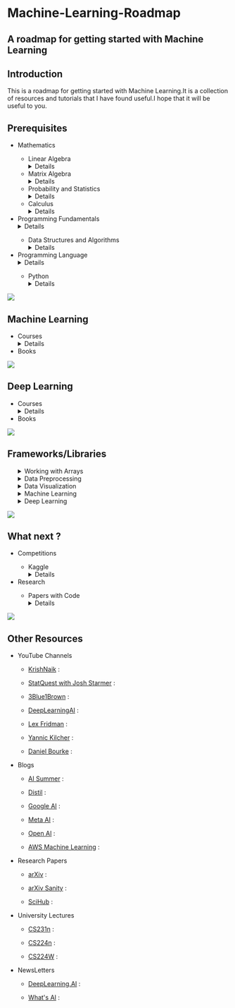 <h1>Machine-Learning-Roadmap</h1>
<h2>A roadmap for getting started with Machine Learning</h2>

<div>
    <h2>Introduction</h2>
    <p>
        This is a roadmap for getting started with Machine Learning.It is a collection of resources and tutorials that I have found useful.I hope that it will be useful to you.
    </p>
</div>

<div>
    <h2>Prerequisites</h2>
    <ul>
        <li>Mathematics</li>
        <ul>
            <li>Linear Algebra</li>
            <details>
                <summary>Details</summary>
            </details>
            <li>Matrix Algebra</li>
            <details>
                <summary>Details</summary>
            </details>
            <li>Probability and Statistics</li>
            <details>
                <summary>Details</summary>
            </details>
            <li>Calculus</li>
            <details>
                <summary>Details</summary>
            </details>
        </ul>
        <li>Programming Fundamentals</li>
        <details>
                <summary>Details</summary>
        </details>
        <ul>
            <li>Data Structures and Algorithms</li>
            <details>
                <summary>Details</summary>
            </details>
        </ul>
        <li>Programming Language</li>
        <details>
                <summary>Details</summary>
        </details>
        <ul>
            <li>Python</li>
            <details>
                <summary>Details</summary>
            </details>
        </ul>
    </ul>
</div>
<img src="https://progress-bar.dev/20">
<div>
    <h2>Machine Learning</h2>
    <ul>
        <li>Courses</li>
        <details>
          <summary>Details</summary>
        </details>
        <li>Books</li>
    </ul>
</div>
<img src="https://progress-bar.dev/40">
<div>
    <h2>Deep Learning</h2>
    <ul>
        <li>Courses</li>
        <details>
          <summary>Details</summary>
        </details>
        <li>Books</li>
    </ul>
</div>
<img src="https://progress-bar.dev/60">
<div>
  <h2>Frameworks/Libraries</h2>
  <ul>
    <details>
        <summary>Working with Arrays</summary>
    <ul>
      <li>NumPy</li>
      <details>
          <summary>Details</summary>
      </details>
    </ul>
    </details>
    <details>
        <summary>Data Preprocessing</summary>
    <ul>
      <li>Tabular data</li>
    <ul>
      <li>Pandas</li>
      <details>
          <summary>Details</summary>
      </details>
    </ul>
    <li>Image data</li>
    <ul>
      <li>OpenCV</li>
      <details>
          <summary>Details</summary>
      </details>
      <li>Pillow</li>
      <details>
          <summary>Details</summary>
      </details>
    </ul>
      <li>Text data</li>
    <ul>
      <li>NLTK</li>
      <details>
          <summary>Details</summary>
      </details>
      <li>SpaCy</li>
      <details>
          <summary>Details</summary>
      </details>
    </ul>
    </ul>
        </details>
    <details>
        <summary>Data Visualization</summary>
    <ul>
      <li>Matplotlib</li>
      <details>
          <summary>Details</summary>
      </details>
      <li>Seaborn</li>
      <details>
          <summary>Details</summary>
      </details>
    </ul>
        </details>
    <details>
        <summary>Machine Learning</summary>
    <ul>
      <li>Scikit-Learn</li>
      <details>
          <summary>Details</summary>
      </details>
    </ul>
        </details>
    <details>
        <summary>Deep Learning</summary>
    <ul>
        <li>FastAI</li>
        <details>
          <summary>Details</summary>
        </details>
        <li>PyTorch</li>
        <details>
          <summary>Details</summary>
        </details>
        <li>TensorFlow</li>
        <details>
          <summary>Details</summary>
        </details>
    </ul>
        </details>
</div>
<img src="https://progress-bar.dev/80">
<div>
    <h2>What next ?</h2>
    <ul>
        <li>Competitions</li>
        <ul>
            <li>Kaggle</li>
            <details>
                <summary>Details</summary>
            </details>
        </ul>
        <li>Research</li>
        <ul>
            <li>Papers with Code</li>
            <details>
                <summary>Details</summary>
            </details>
        </ul>
    </ul>
</div>
<img src="https://progress-bar.dev/95">
<div>
    <h2>Other Resources</h2>
    <ul>
        <li>YouTube Channels</li>
        <ul>
            <li><p><a href = "https://www.youtube.com/user/krishnaik06">KrishNaik</a> : </p></li>
            <li><p><a href = "https://www.youtube.com/c/joshstarmer">StatQuest with Josh Starmer</a> : </p></li>
            <li><p><a href = "https://www.youtube.com/c/3blue1brown">3Blue1Brown</a> : </p></li>
            <li><p><a href = "https://www.youtube.com/c/Deeplearningai">DeepLearningAI</a> : </p></li>
            <li><p><a href = "https://www.youtube.com/c/lexfridman">Lex Fridman</a> : </p></li>
            <li><p><a href = "https://www.youtube.com/c/YannicKilcher">Yannic Kilcher</a> : </p></li>
            <li><p><a href = "https://www.youtube.com/channel/UCr8O8l5cCX85Oem1d18EezQ">Daniel Bourke</a> : </p></li>
        </ul>
        <li>Blogs</li>
        <ul>
            <li><p><a href = "https://theaisummer.com/">AI Summer</a> : </p></li>
            <li><p><a href = "https://distill.pub/">Distil</a> : </p></li>
            <li><p><a href = "https://ai.googleblog.com/">Google AI</a> : </p></li>
            <li><p><a href = "https://ai.facebook.com/blog/">Meta AI</a> : </p></li>
            <li><p><a href = "https://openai.com/blog/">Open AI</a> : </p></li>
            <li><p><a href = "https://aws.amazon.com/blogs/machine-learning/">AWS Machine Learning</a> : </p></li>
        </ul>
        <li>Research Papers</li>
        <ul>
            <li><p><a href = "https://arxiv.org/">arXiv</a> : </p></li>
            <li><p><a href = "http://www.arxiv-sanity.com/">arXiv Sanity</a> : </p></li>
            <li><p><a href = "https://sci-hub.se/">SciHub</a> : </p></li>
        </ul>
        <li>University Lectures</li>
        <ul>
            <li><p><a href = "http://cs231n.stanford.edu/schedule.html">CS231n</a> : </p></li>
            <li><p><a href = "https://web.stanford.edu/class/archive/cs/cs224n/cs224n.1194/">CS224n</a> : </p></li>
            <li><p><a href = "http://web.stanford.edu/class/cs224w/index.html">CS224W</a> : </p></li>
        </ul>
        <li>NewsLetters</li>
        <ul>
            <li><p><a href = "https://read.deeplearning.ai/the-batch/">DeepLearning.AI</a> : </p></li>
            <li><p><a href = "https://www.louisbouchard.ai/newsletter/">What's AI</a> : </p></li>
        </ul>
    </ul>
</div>
